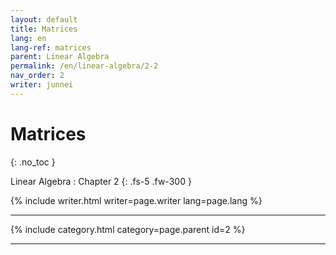 ```yaml
---
layout: default
title: Matrices
lang: en
lang-ref: matrices
parent: Linear Algebra
permalink: /en/linear-algebra/2-2
nav_order: 2
writer: junnei
---
```


# Matrices
{: .no_toc }


Linear Algebra : Chapter 2
{: .fs-5 .fw-300 }


{% include writer.html writer=page.writer lang=page.lang %}

---

{% include category.html category=page.parent id=2 %}

---